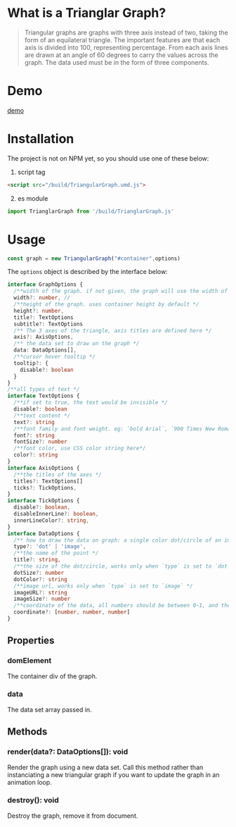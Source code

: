 # What is a Trianglar Graph?
> Triangular graphs are graphs with three axis instead of two, taking the form of an equilateral triangle. The important features are that each axis is divided into 100, representing percentage. From each axis lines are drawn at an angle of 60 degrees to carry the values across the graph. The data used must be in the form of three components. 

# Demo
[demo](https://insopitus.github.io/TriangularGraph/)

# Installation
The project is not on NPM yet, so you should use one of these below:
1. script tag
```html
<script src="/build/TriangularGraph.umd.js">
```
2. es module
```js
import TrianglarGraph from '/build/TrianglarGraph.js'
```

# Usage

```js
const graph = new TriangularGraph("#container",options)
```

The `options` object is described by the interface below:
```typescript
interface GraphOptions {
  /**width of the graph. if not given, the graph will use the width of the container div. */
  width?: number, //
  /**height of the graph. uses container height by default */
  height?: number,
  title?: TextOptions
  subtitle?: TextOptions
  /** The 3 axes of the triangle, axis titles are defined here */
  axis?: AxisOptions,
  /** the data set to draw on the graph */
  data: DataOptions[],
  /**cursor hover tooltip */
  tooltip?: {
    disable?: boolean
  }
}
/**all types of text */
interface TextOptions {
  /**if set to true, the text would be invisible */
  disable?: boolean
  /**text content */
  text?: string
  /**font family and font weight. eg: `bold Arial`, `900 Times New Roman` */
  font?: string
  fontSize?: number
  /**font color, use CSS color string here*/
  color?: string
}
interface AxisOptions {
  /**the titles of the axes */
  titles?: TextOptions[]
  ticks?: TickOptions,
}
interface TickOptions {
  disable?: boolean,
  disableInnerLine?: boolean,
  innerLineColor?: string,
}
interface DataOptions {
  /** how to draw the data on graph: a single color dot/circle of an image provided */
  type?: 'dot' | 'image', 
  /**the name of the point */
  title?: string,
  /**the size of the dot/circle, works only when `type` is set to `dot` */
  dotSize?: number
  dotColor?: string
  /**image url, works only when `type` is set to `image` */
  imageURL?: string
  imageSize?: number
  /**coordinate of the data, all numbers should be between 0~1, and the sum up of the three should be 1. */
  coordinate?: [number, number, number]
}

```

## Properties

### domElement

The container div of the graph.

### data

The data set array passed in.

## Methods

### render(data?: DataOptions[]): void

Render the graph using a new data set. Call this method rather than instanciating a new triangular graph if you want to update the graph in an animation loop.

### destroy(): void

Destroy the graph, remove it from document.
